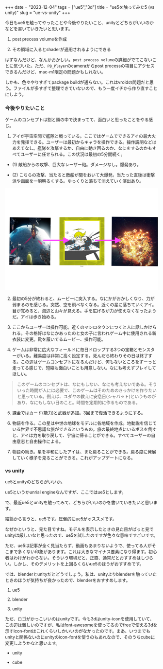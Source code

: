 +++
date = "2023-12-04"
tags = ["ue5","3d"]
title = "ue5を触ってみた5 (vs unity)"
slug = "ue-vs-unity"
+++

今日もue5を触ってやったことや今後やりたいこと、unityとどちらがいいのかなどを書いていきたいと思います。

1. post precess volumeを作成

2. その領域に入るとshaderが適用されるようにできる

はずなんだけど、なんかおかしい。`post process volume`の詳細がでてこないことに気づいた。ただ、`PB_Player`のcameraからpost processの項目にアクセスできるんだけど、mac-m1限定の問題かもしれない。

しかも、色々やりすぎてpackage buildが通らない。これはvroidの問題だと思う。ファイルが多すぎて整理できていないので、もう一度イチから作り直すことにしよう。

### 今後やりたいこと

ゲームのコンセプトは割と頭の中で決まってて、面白いと思ったことをやる感じ。

1. アイが宇宙空間で艦隊と戦っている。ここではゲームでできるアイの最大火力を発揮できる。ユーザーは最初からキャラを操作できる。操作説明などはあえてなし。艦隊を攻撃するか、自由に動き回るのか、なにをするのかもすべてユーザーに任せられる。この状況は最初の5分間続く。

- (1) 敵船からの攻撃、巨大なレーザー砲。ダメージなし。爆発あり。

- (2) こちらの攻撃、当たると敵船が間をおいて大爆発。当たった直後は衝撃派や画面を一瞬明るくする。ゆっくりと落ちて消えていく演出あり。

![](https://raw.githubusercontent.com/syui/img/master/other/ue5_ai_20231204_0001.jpg)

2. 最初の5分が終わると、ムービーに突入する。なにかがおかしくなり、力が弱まるのを感じる。突然、空を飛べなくなる。近くの星に落ちていくアイ。目が覚めると、海辺と山々が見える。手を広げるが力が使えなくなったようだ。アイは歩き始める。

3. ここからユーザーは操作可能。近くのマシロタウンにつくと人に話しかけられる。その格好はなにかあったのと女の子に言われゲーム中に使用される新衣装に変更。靴を履いてるムービー、操作可能。

4. ゲームは非常に広大なフィールドに毎日ドロップする3つの宝箱とモンスターがいる。難易度は非常に高く設定する。死んだら終わりその日は終了する。この辺はゲームコンセプトになるんだけど、何もないところをずーっと走ってる感じで、短縮も面白いことも用意しない。なにも考えずプレイしてほしい。

> このゲームのコンセプトは、なにもしない、なにも考えないである。そういった時間が人には必要で、このゲームはそのためのきっかけを作りたいと思っている。例えば、ユダヤの教えに安息日(シャバット)というものがあり、なにもしない日のこと。時間を定期的に作るものである。

5. 課金ではカード(能力)と武器が追加。3回まで復活できるようにする。

6. 物語を作る。この星は中世の地球をモデルに各地域を作成。地動説を信じている世界で不思議な旅ができるというもの。旅の最終地点にいるボスを倒すと、アイは力を取り戻して、宇宙に帰ることができる。すべてユーザーの自由意志と自由操作による。

7. 物語の続き。星を平和にしたアイは、また戻ることができる。戻る度に発展していく様子を見ることができる。これがアップデートになる。

### vs unity

ue5とunityのどちらがいいか。

ue5というかunrial engineなんですが、ここではue5とします。

で、最近ue5とunityを触ってみて、どちらがいいのかを書いていきたいと思います。

結論から言うと、ue5です。圧倒的にue5がオススメです。

なぜかというと、見た目ですね。モデルを表示したときの見た目がぱっと見でunityは厳しいなと思ったので、ue5を試したのですが色々な意味ですごいです。

ただ、ue5は記事が全く見当たらず、動画もあまりないようで、使ってる人がそこまで多くない印象があります。これは大きなマイナス要素になり得ます。初心者はわけがわからない。そういう環境だと、正直、通常だとおすすめはしづらい。しかし、そのデメリットを上回るくらいue5のほうがおすすめです。

では、blenderとunityだとどうでしょう。私は、unityよりblenderを触っていたときのほうが気持ちが良かったので、blenderをおすすめします。

1. ue5

2. blender

3. unity

ただ、ロゴがかっこいいのはunityです。今も3dはunity-iconを使用していて、この辺は難しいのですが、私はfont-awesomeを使ってるのでfreeで使える3dを示すicon-fontはこれくらいしかいいのがなかったのです。まあ、いつまでもunityと関係ないのにunityのicon-fontを使うのもあれなので、そのうちcubeに変更しようかなと思います。

- <i class="fa-brands fa-unity"></i> unity

- <i class="fa-solid fa-cube"></i> cube

